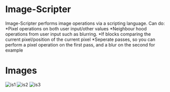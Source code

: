 Image-Scripter
========
Image-Scripter performs image operations via a scripting language.
Can do:
*Pixel operations on both user input/other values
*Neighbour hood operations from user input such as blurring.
*If blocks comparing the current pixel/position of the current pixel
*Seperate passes, so you can perform a pixel operation on the first pass, and a blur on the second for example

Images
======
![is1](https://cloud.githubusercontent.com/assets/1860848/13588843/35b4eb68-e527-11e5-8010-96601b6e9bbf.png)
![is2](https://cloud.githubusercontent.com/assets/1860848/13588844/35dd9d60-e527-11e5-8e45-7e45d0f7cf00.png)
![is3](https://cloud.githubusercontent.com/assets/1860848/13588845/35fb7dbc-e527-11e5-8aff-a4952fe40e9d.png)
